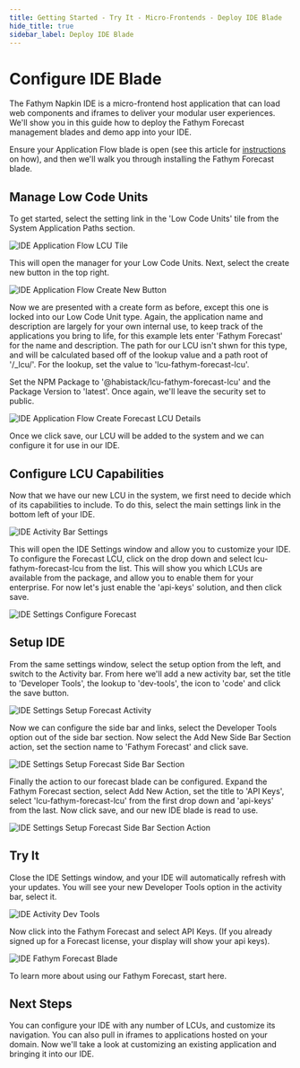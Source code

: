 ```yaml
---
title: Getting Started - Try It - Micro-Frontends - Deploy IDE Blade
hide_title: true
sidebar_label: Deploy IDE Blade
---
```


# Configure IDE Blade

The Fathym Napkin IDE is a micro-frontend host application that can load web components and iframes to deliver your modular user experiences.  We'll show you in this guide how to deploy the Fathym Forecast management blades and demo app into your IDE.

Ensure your Application Flow blade is open (see this article for [instructions](deploy-app) on how), and then we'll walk you through installing the Fathym Forecast blade.

## Manage Low Code Units

To get started, select the setting link in the 'Low Code Units' tile from the System Application Paths section.  

![IDE Application Flow LCU Tile](/img/screenshots/ide-app-flow-lcu-tile.png)

This will open the manager for your Low Code Units.  Next, select the create new button in the top right.

![IDE Application Flow Create New Button](/img/screenshots/ide-app-flow-create-new-button.png)

Now we are presented with a create form as before, except this one is locked into our Low Code Unit type.  Again, the application name and description are largely for your own internal use, to keep track of the applications you bring to life, for this example lets enter 'Fathym Forecast' for the name and description.  The path for our LCU isn't shwn for this type, and will be calculated based off of the lookup value and a path root of '/_lcu/'.  For the lookup, set the value to 'lcu-fathym-forecast-lcu'.

Set the NPM Package to '@habistack/lcu-fathym-forecast-lcu' and the Package Version to 'latest'.  Once again, we'll leave the security set to public.

![IDE Application Flow Create Forecast LCU Details](/img/screenshots/ide-app-flow-create-new-forecast-lcu-details.png)

Once we click save, our LCU will be added to the system and we can configure it for use in our IDE.

## Configure LCU Capabilities

Now that we have our new LCU in the system, we first need to decide which of its capabilities to include.  To do this, select the main settings link in the bottom left of your IDE.

![IDE Activity Bar Settings](/img/screenshots/ide-activity-bar-settings.png)

This will open the IDE Settings window and allow you to customize your IDE.  To configure the Forecast LCU, click on the drop down and select lcu-fathym-forecast-lcu from the list.  This will show you which LCUs are available from the package, and allow you to enable them for your enterprise.  For now let's just enable the 'api-keys' solution, and then click save.

![IDE Settings Configure Forecast](/img/screenshots/ide-settings-configure-forecast.png)

## Setup IDE

From the same settings window, select the setup option from the left, and switch to the Activity bar.  From here we'll add a new activity bar, set the title to 'Developer Tools', the lookup to 'dev-tools', the icon to 'code' and click the save button.

![IDE Settings Setup Forecast Activity](/img/screenshots/ide-settings-setup-forecast-activity.png)

Now we can configure the side bar and links, select the Developer Tools option out of the side bar section.  Now select the Add New Side Bar Section action, set the section name to 'Fathym Forecast' and click save.

![IDE Settings Setup Forecast Side Bar Section](/img/screenshots/ide-settings-setup-forecast-side-bar-section.png)

Finally the action to our forecast blade can be configured.  Expand the Fathym Forecast section, select Add New Action, set the title to 'API Keys', select 'lcu-fathym-forecast-lcu' from the first drop down and 'api-keys' from the last.  Now click save, and our new IDE blade is read to use.

![IDE Settings Setup Forecast Side Bar Section Action](/img/screenshots/ide-settings-setup-forecast-side-bar-section-action.png)

## Try It

Close the IDE Settings window, and your IDE will automatically refresh with your updates.  You will see your new Developer Tools option in the activity bar, select it.  

![IDE Activity Dev Tools](/img/screenshots/ide-activity-dev-tools.png)

Now click into the Fathym Forecast and select API Keys.  (If you already signed up for a Forecast license, your display will show your api keys).

![IDE Fathym Forecast Blade](/img/screenshots/ide-fathym-forecast-blade.png)

To learn more about using our Fathym Forecast, start here.  

## Next Steps

You can configure your IDE with any number of LCUs, and customize its navigation.  You can also pull in iframes to applications hosted on your domain.  Now we'll take a look at customizing an existing application and bringing it into our IDE.
